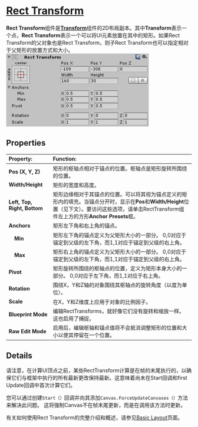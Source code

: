 # [Rect Transform](https://docs.unity3d.com/Packages/com.unity.ugui@1.0/manual/class-RectTransform.html)
**Rect Transform**组件是[**Transform**](https://docs.unity3d.com/Manual/class-Transform.html)组件的2D布局副本。其中**Transform**表示一个点，**Rect Transform**表示一个可以将UI元素放置在其中的矩形。如果Rect Transform的父对象也是Rect Transform，则子Rect Transform也可以指定相对于父矩形的放置方式和大小。  
![](UI_RectTransform.png)

## Properties
|**Property:**|**Function:**
|:------------|:------------
|**Pos (X, Y, Z)**|矩形的枢轴点相对于锚点的位置。枢轴点是矩形旋转所围绕的位置。
|**Width/Height**|矩形的宽度和高度。
|**Left, Top, Right, Bottom**|矩形边缘相对于其锚点的位置。可以将其视为锚点定义的矩形内的填充。当锚点分开时，显示在**Pos**和**Width/Height**位置（见下文）。要访问这些选项，请单击RectTransform组件左上方的方形**Anchor Presets**框。
|**Anchors**|矩形左下角和右上角的锚点。
|&nbsp;&nbsp;&nbsp;&nbsp;**Min**|矩形左下角的锚点定义为父矩形大小的一部分。 0,0对应于锚定到父级的左下角，而1,1对应于锚定到父级的右上角。
|&nbsp;&nbsp;&nbsp;&nbsp;**Max**|矩形右上角的锚点定义为父矩形大小的一部分。 0,0对应于锚定到父级的左下角，而1,1对应于锚定到父级的右上角。
|**Pivot**|矩形旋转所围绕的枢轴点的位置，定义为矩形本身大小的一部分。 0,0对应于左下角，而1,1对应于右上角。
|**Rotation**|围绕X，Y和Z轴的对象围绕其枢轴点的旋转角度（以度为单位）。
|**Scale**|在X，Y和Z维度上应用于对象的比例因子。
|**Blueprint Mode**|编辑RectTransforms，就好像它们没有旋转和缩放一样。这也启用了捕捉。
|**Raw Edit Mode**|启用后，编辑枢轴和锚点值将不会抵消调整矩形的位置和大小以使其停留在一个位置。

## Details
请注意，在计算UI顶点之前，某些RectTransform计算是在帧的末尾执行的，以确保它们与框架中执行的所有最新更改保持最新。这意味着尚未在Start回调和first Update回调中首次计算它们。

您可以通过创建`Start（）`回调并向其添加`Canvas.ForceUpdateCanvases（）`方法来解决此问题。
这将强制Canvas不在帧末尾更新，而是在调用该方法时更新。

有关如何使用Rect Transform的完整介绍和概述，请参见[Basic Layout](https://docs.unity3d.com/Packages/com.unity.ugui@1.0/manual/UIBasicLayout.html)页面。